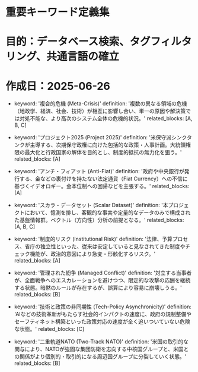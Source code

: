 # 重要キーワード定義集
# 目的：データベース検索、タグフィルタリング、共通言語の確立
# 作成日：2025-06-26

- keyword: '複合的危機 (Meta-Crisis)'
  definition: '複数の異なる領域の危機（地政学、経済、社会、技術）が相互に影響し合い、単一の原因や解決策では対処不能な、より高次のシステム全体の危機的状況。'
  related_blocks: [A, B, C]

- keyword: 'プロジェクト2025 (Project 2025)'
  definition: '米保守派シンクタンクが主導する、次期保守政権に向けた包括的な政策・人事計画。大統領権限の最大化と行政国家の解体を目的とし、制度的抵抗の無力化を狙う。'
  related_blocks: [A]

- keyword: 'アンチ・フィアット (Anti-Fiat)'
  definition: '政府や中央銀行が発行する、金などの裏付けを持たない法定通貨（Fiat Currency）への不信に基づくイデオロギー。金本位制への回帰などを主張する。'
  related_blocks: [A]

- keyword: 'スカラ・データセット (Scalar Dataset)'
  definition: '本プロジェクトにおいて、憶測を排し、客観的な事実や定量的なデータのみで構成された基盤情報群。ベクトル（方向性）分析の前提となる。'
  related_blocks: [A, B, C]

- keyword: '制度的リスク (Institutional Risk)'
  definition: '法律、予算プロセス、省庁の独立性といった、従来は安定していると見なされてきた制度やチェック機能が、政治的意図により急変・形骸化するリスク。'
  related_blocks: [A]

- keyword: '管理された紛争 (Managed Conflict)'
  definition: '対立する当事者が、全面戦争へのエスカレーションを避けつつ、限定的な攻撃の応酬を継続する状態。暗黙のルールが存在するが、誤算により容易に崩壊しうる。'
  related_blocks: [B]

- keyword: '技術と政策の非同期性 (Tech-Policy Asynchronicity)'
  definition: 'AIなどの技術革新がもたらす社会的インパクトの速度に、政府の規制整備やセーフティネット構築といった政策対応の速度が全く追いついていない危険な状態。'
  related_blocks: [C]

- keyword: '二重軌道NATO (Two-Track NATO)'
  definition: '米国の取引的な関与により、NATOが強固な集団防衛を志向する中核国グループと、米国との関係がより個別的・取引的になる周辺国グループに分裂していく状態。'
  related_blocks: [B]

